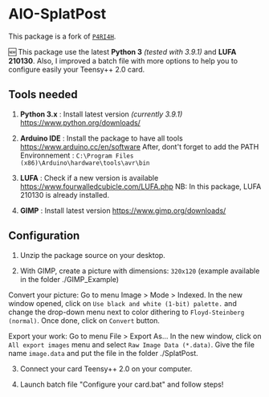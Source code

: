 AIO-SplatPost
=============

This package is a fork of [`P4RI4H`](https://github.com/P4RI4H/AIO-SplatPost).

🆕 This package use the latest **Python 3** *(tested with 3.9.1)* and **LUFA 210130**.
Also, I improved a batch file with more options to help you to configure easily your Teensy++ 2.0 card.

Tools needed
------------

  1. **Python 3.x** : Install latest version *(currently 3.9.1)*
  https://www.python.org/downloads/

  2. **Arduino IDE** : Install the package to have all tools
  https://www.arduino.cc/en/software
  After, dont't forget to add the PATH Environnement : `C:\Program Files (x86)\Arduino\hardware\tools\avr\bin`
  
  3. **LUFA** : Check if a new version is available
  https://www.fourwalledcubicle.com/LUFA.php
  NB: In this package, LUFA 210130 is already installed.
  
  4. **GIMP** : Install latest version
  https://www.gimp.org/downloads/

Configuration
-------------

  1. Unzip the package source on your desktop.

  2. With GIMP, create a picture with dimensions: `320x120` (example available in the folder ./GIMP_Example)

  Convert your picture: Go to menu Image > Mode > Indexed.
  In the new window opened, click on `Use black and white (1-bit) palette.` and change the drop-down menu next to color dithering to `Floyd-Steinberg (normal)`.
  Once done, click on `Convert` button.
  
  Export your work: Go to menu File > Export As...
  In the new window, click on `All export images` menu and select `Raw Image Data (*.data)`.
  Give the file name `image.data` and put the file in the folder ./SplatPost. 
    
  3. Connect your card Teensy++ 2.0 on your computer.
  
  4. Launch batch file "Configure your card.bat" and follow steps!
